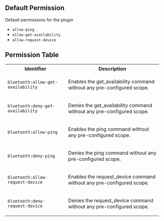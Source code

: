 ## Default Permission

Default permissions for the plugin

- `allow-ping`
- `allow-get-availability`
- `allow-request-device`

## Permission Table

<table>
<tr>
<th>Identifier</th>
<th>Description</th>
</tr>


<tr>
<td>

`bluetooth:allow-get-availability`

</td>
<td>

Enables the get_availability command without any pre-configured scope.

</td>
</tr>

<tr>
<td>

`bluetooth:deny-get-availability`

</td>
<td>

Denies the get_availability command without any pre-configured scope.

</td>
</tr>

<tr>
<td>

`bluetooth:allow-ping`

</td>
<td>

Enables the ping command without any pre-configured scope.

</td>
</tr>

<tr>
<td>

`bluetooth:deny-ping`

</td>
<td>

Denies the ping command without any pre-configured scope.

</td>
</tr>

<tr>
<td>

`bluetooth:allow-request-device`

</td>
<td>

Enables the request_device command without any pre-configured scope.

</td>
</tr>

<tr>
<td>

`bluetooth:deny-request-device`

</td>
<td>

Denies the request_device command without any pre-configured scope.

</td>
</tr>
</table>
